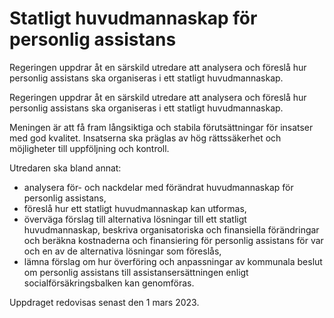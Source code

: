 # Statligt huvudmannaskap för personlig assistans

Regeringen uppdrar åt en särskild utredare att analysera och föreslå hur personlig assistans ska organiseras i ett statligt huvudmannaskap.

Regeringen uppdrar åt en särskild utredare att analysera och föreslå hur personlig assistans ska organiseras i ett statligt huvudmannaskap.

Meningen är att få fram långsiktiga och stabila förutsättningar för insatser med god kvalitet. Insatserna ska präglas av hög rättssäkerhet och möjligheter till uppföljning och kontroll.

Utredaren ska bland annat:

* analysera för- och nackdelar med förändrat huvudmannaskap för personlig assistans,
* föreslå hur ett statligt huvudmannaskap kan utformas,
* överväga förslag till alternativa lösningar till ett statligt huvudmannaskap, beskriva organisatoriska och finansiella förändringar och beräkna kostnaderna och finansiering för personlig assistans för var och en av de alternativa lösningar som föreslås,
* lämna förslag om hur överföring och anpassningar av kommunala beslut om personlig assistans till assistansersättningen enligt socialförsäkringsbalken kan genomföras.

Uppdraget redovisas senast den 1 mars 2023.
